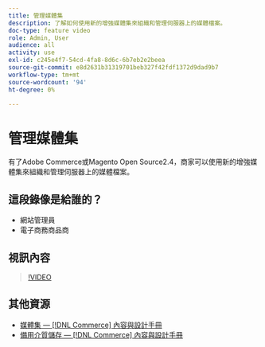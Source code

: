 ```yaml
---
title: 管理媒體集
description: 了解如何使用新的增強媒體集來組織和管理伺服器上的媒體檔案。
doc-type: feature video
role: Admin, User
audience: all
activity: use
exl-id: c245e4f7-54cd-4fa8-8d6c-6b7eb2e2beea
source-git-commit: e8d2631b31319701beb327f42fdf1372d9dad9b7
workflow-type: tm+mt
source-wordcount: '94'
ht-degree: 0%

---
```


# 管理媒體集

有了Adobe Commerce或Magento Open Source2.4，商家可以使用新的增強媒體集來組織和管理伺服器上的媒體檔案。

## 這段錄像是給誰的？

- 網站管理員
- 電子商務商品商

## 視訊內容

>[!VIDEO](https://video.tv.adobe.com/v/343785?quality=12&learn=on)

## 其他資源

- [媒體集 —  [!DNL Commerce] 內容與設計手冊](https://experienceleague.adobe.com/docs/commerce-admin/content-design/media/gallery/media-gallery.html)
- [備用介質儲存 —  [!DNL Commerce] 內容與設計手冊](https://experienceleague.adobe.com/docs/commerce-admin/content-design/media/storage/media-storage.html)
